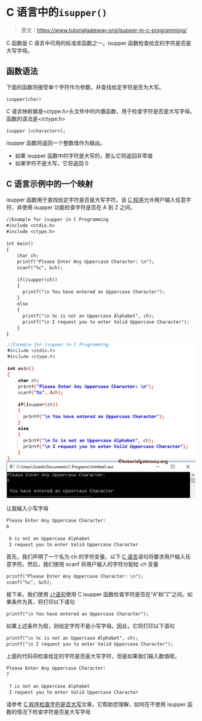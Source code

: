 # C 语言中的`isupper()`

> 原文：<https://www.tutorialgateway.org/isupper-in-c-programming/>

C 函数是 C 语言中可用的标准库函数之一。isupper 函数检查给定的字符是否是大写字母。

## 函数语法

下面的函数将接受单个字符作为参数，并查找给定字符是否为大写。

```
isupper(char)
```

C 语言映射器是<ctype.h>头文件中的内置函数，用于检查字符是否是大写字母。函数的语法是</ctype.h>

```
isupper (<character>);
```

isupper 函数将返回一个整数值作为输出。

*   如果 isupper 函数中的字符是大写的，那么它将返回非零值
*   如果字符不是大写，它将返回 0

## C 语言示例中的一个映射

isupper 函数用于查找给定字符是否是大写字符。该 [C 程序](https://www.tutorialgateway.org/c-programming-examples/)允许用户输入任意字符，并使用 isupper 功能检查字符是否在 A 到 Z 之间。

```
//Example for isupper in C Programming
#include <stdio.h>
#include <ctype.h>

int main()
{
    char ch;
    printf("Please Enter Any Uppercase Character: \n");
    scanf("%c", &ch);

    if(isupper(ch))
    {
      printf("\n You have entered an Uppercase Character");         
    }
    else
    {
      printf("\n %c is not an Uppercase Alphabet", ch);
      printf("\n I request you to enter Valid Uppercase Character");	
    }
}
```

![isupper in C Programming 1](img/d660fd5adeb76c265ac25b8b453c7a05.png)

让我输入小写字母

```
Please Enter Any Uppercase Character: 
b

 b is not an Uppercase Alphabet
 I request you to enter Valid Uppercase Character
```

首先，我们声明了一个名为 ch 的字符变量。以下 [C 语言](https://www.tutorialgateway.org/c-programming/)语句将要求用户输入任意字符。然后，我们使用 scanf 将用户输入的字符分配给 ch 变量

```
printf("Please Enter Any Uppercase Character: \n");
scanf("%c", &ch);
```

接下来，我们使用 [`if`语句](https://www.tutorialgateway.org/if-statement-in-c/)使用 C isupper 函数检查字符是否在“A”和“Z”之间。如果条件为真，将打印以下语句

```
printf("\n You have entered an Uppercase Character");
```

如果上述条件为假，则给定字符不是小写字母。因此，它将打印以下语句

```
printf("\n %c is not an Uppercase Alphabet", ch);
printf("\n I request you to enter Valid Uppercase Character");
```

上面的代码将检查给定的字符是否是大写字符，但是如果我们输入数值呢。

```
Please Enter Any Uppercase Character: 
7

 7 is not an Uppercase Alphabet
 I request you to enter Valid Uppercase Character
```

请参考 [C 程序检查字符是否大写](https://www.tutorialgateway.org/c-program-to-check-whether-character-is-uppercase-or-not/)文章。它帮助您理解，如何在不使用 isupper 函数的情况下检查字符是否是大写字母
